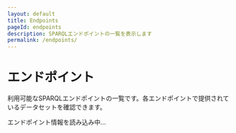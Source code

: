 ```yaml
---
layout: default
title: Endpoints
pageId: endpoints
description: SPARQLエンドポイントの一覧を表示します
permalink: /endpoints/
---
```


<div class="p-hero">
  <h1 class="p-hero__title">エンドポイント</h1>
  <p class="p-hero__description">利用可能なSPARQLエンドポイントの一覧です。各エンドポイントで提供されているデータセットを確認できます。</p>
</div>

<div id="loading" class="p-loading">
  <p>エンドポイント情報を読み込み中...</p>
</div>

<div id="error" class="p-error" style="display: none;">
  <p>エンドポイントの読み込みに失敗しました。</p>
</div>

<div id="endpoints-list" style="display: none;">
  <!-- エンドポイント一覧がここに動的に生成されます -->
</div>

<script>
document.addEventListener('DOMContentLoaded', function() {
  loadEndpoints();
});

async function loadEndpoints() {
  const loadingEl = document.getElementById('loading');
  const errorEl = document.getElementById('error');
  const listEl = document.getElementById('endpoints-list');
  
  try {
    // temp-endpoints.json からエンドポイント情報を読み込み（テンポラリファイル）
    // 将来的にはAPIエンドポイントに変更予定
    const baseUrl = '/rdf-portal-v2.github.io' || '';
    const response = await fetch(`${baseUrl}/assets/data/temp-endpoints.json`);
    if (!response.ok) {
      throw new Error('Failed to fetch endpoints list');
    }
    
    const endpoints = await response.json();
    
    loadingEl.style.display = 'none';
    
    if (!endpoints || endpoints.length === 0) {
      errorEl.innerHTML = '<p>エンドポイント情報が見つかりませんでした。</p>';
      errorEl.style.display = 'block';
      return;
    }
    
    renderEndpoints(endpoints);
    listEl.style.display = 'block';
    
  } catch (error) {
    console.error('Error loading endpoints:', error);
    loadingEl.style.display = 'none';
    errorEl.innerHTML = `
      <p>エンドポイントの読み込みに失敗しました。</p>
      <p>エラー: ${error.message}</p>
    `;
    errorEl.style.display = 'block';
  }
}

function renderEndpoints(endpoints) {
  const listEl = document.getElementById('endpoints-list');
  const baseUrl = '/rdf-portal-v2.github.io' || '';
  
  // 統計情報を計算
  const totalEndpoints = endpoints.length;
  const totalDatasets = endpoints.reduce((sum, endpoint) => sum + endpoint.dataset.length, 0);
  const avgDatasetsPerEndpoint = Math.round(totalDatasets / totalEndpoints * 10) / 10;
  
  // 統計セクションのHTML（FLOCSSクラス使用）
  const statsHtml = `
    <div class="p-endpoint-stats">
      <h3>エンドポイント統計</h3>
      <div class="p-endpoint-stats__grid">
        <div class="p-endpoint-stats__item">
          <span class="p-endpoint-stats__number">${totalEndpoints}</span>
          <div class="p-endpoint-stats__label">総エンドポイント数</div>
        </div>
        <div class="p-endpoint-stats__item">
          <span class="p-endpoint-stats__number">${totalDatasets}</span>
          <div class="p-endpoint-stats__label">総データセット数</div>
        </div>
        <div class="p-endpoint-stats__item">
          <span class="p-endpoint-stats__number">${avgDatasetsPerEndpoint}</span>
          <div class="p-endpoint-stats__label">平均データセット数/EP</div>
        </div>
      </div>
    </div>
  `;
  
  // エンドポイントカードのHTML（FLOCSSクラス使用）
  const endpointsHtml = endpoints.map(endpoint => `
    <div class="p-endpoint__card">
      <div class="p-endpoint__header">
        <h3>${endpoint.id}</h3>
        <div class="p-endpoint__id">endpoint: ${endpoint.id}</div>
        <div class="p-endpoint__url">https://${endpoint.id}.example.com/sparql</div>
        <div class="p-endpoint__dataset-count">${endpoint.dataset.length} datasets</div>
      </div>
      <div class="p-endpoint-datasets__grid">
        ${endpoint.dataset.map(datasetId => `
          <div class="p-endpoint-datasets__item">
            <a href="${baseUrl}/dataset/?id=${datasetId}" class="p-endpoint-datasets__name">${datasetId}</a>
            <div class="p-endpoint-datasets__id">${datasetId}</div>
          </div>
        `).join('')}
      </div>
    </div>
  `).join('');
  
  listEl.innerHTML = statsHtml + endpointsHtml;
}

// 将来のAPI対応用の関数（コメントアウト）
/*
async function loadEndpointsFromAPI() {
  try {
    const response = await fetch('/api/endpoints');
    const endpoints = await response.json();
    
    renderEndpoints(endpoints);
  } catch (error) {
    console.error('Error loading endpoints from API:', error);
  }
}
*/
</script>
